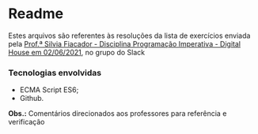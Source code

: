 # Readme



Estes arquivos são referentes às resoluções da lista de exercícios enviada pela <u>Prof.ª Silvia Fiacador - Disciplina Programação Imperativa - Digital House em 02/06/2021</u>, no grupo do Slack



### Tecnologias envolvidas



* ECMA Script ES6;
* Github.



**Obs.:** Comentários direcionados aos professores para referência e verificação